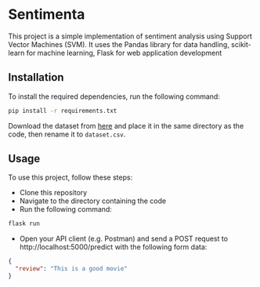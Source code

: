 # Sentimenta

This project is a simple implementation of sentiment analysis using Support Vector Machines (SVM). It uses the Pandas library for data handling, scikit-learn for machine learning, Flask for web application development

## Installation

To install the required dependencies, run the following command:

```bash
pip install -r requirements.txt
```

Download the dataset from [here](https://drive.google.com/file/d/1hA4EZzDsDS_G6FOG3W4JuFZrHUKvqQve/view?usp=share_link) and place it in the same directory as the code, then rename it to `dataset.csv`.

## Usage

To use this project, follow these steps:

- Clone this repository
- Navigate to the directory containing the code
- Run the following command:

```bash
flask run
```

- Open your API client (e.g. Postman) and send a POST request to http://localhost:5000/predict with the following form data:

```json
{
  "review": "This is a good movie"
}
```
